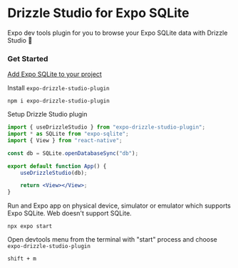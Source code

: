 # Drizzle Studio for Expo SQLite
Expo dev tools plugin for you to browse your Expo SQLite data with Drizzle Studio 🎉

### Get Started
[Add Expo SQLite to your project](https://docs.expo.dev/versions/latest/sdk/sqlite/)  
  
Install `expo-drizzle-studio-plugin`
```shell
npm i expo-drizzle-studio-plugin
```

Setup Drizzle Studio plugin
```jsx
import { useDrizzleStudio } from "expo-drizzle-studio-plugin";
import * as SQLite from "expo-sqlite";
import { View } from "react-native";

const db = SQLite.openDatabaseSync("db");

export default function App() {
    useDrizzleStudio(db);

    return <View></View>;
}
```

Run and Expo app on physical device, simulator or emulator which supports Expo SQLite. Web doesn't support SQLite.
```shell
npx expo start
```

Open devtools menu from the terminal with "start" process and choose `expo-drizzle-studio-plugin`
```
shift + m
```
